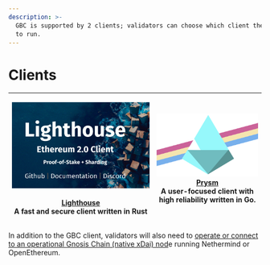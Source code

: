 ```yaml
---
description: >-
  GBC is supported by 2 clients; validators can choose which client they prefer
  to run.
---
```


# Clients

| <p><a href="lighthouse.md"> <img src="../.gitbook/assets/lighthouse.png" alt=""><br><br>Lighthouse</a><br>A fast and secure client written in Rust<br></p> | <p><img src="../.gitbook/assets/prysm.png" alt=""><br><a href="prysm.md">Prysm</a> <br>A user-focused client with high reliability written in Go.</p> |
| :--------------------------------------------------------------------------------------------------------------------------------------------------------: | :---------------------------------------------------------------------------------------------------------------------------------------------------: |

In addition to the GBC client, validators will also need to [operate or connect to an operational Gnosis Chain (native xDai) nod](gnosis-chain-node-openethereum-and-nethermind/)e running Nethermind or OpenEthereum.&#x20;
